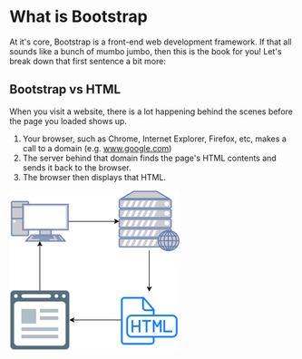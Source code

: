 # What is Bootstrap

At it's core, Bootstrap is a front-end web development framework. If that all sounds like a bunch of mumbo jumbo, then this is the book for you! Let's break down that first sentence a bit more:

## Bootstrap vs HTML

When you visit a website, there is a lot happening behind the scenes before the page you loaded shows up.

1. Your browser, such as Chrome, Internet Explorer, Firefox, etc, makes a call to a domain (e.g. www.google.com)
2. The server behind that domain finds the page's HTML contents and sends it back to the browser.
3. The browser then displays that HTML.

![](images/BrowserHTML.png)

